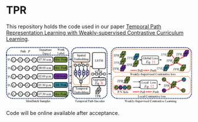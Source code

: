 # TPR
This repository holds the code used in our paper [Temporal Path Representation Learning with Weakly-supervised Contrastive Curriculum Learning]().

![image](https://github.com/Sean-Bin-Yang/TPR/blob/7a58cd32be6bbd01db1f3c5584ffdb19c69656a0/Framework.png)

Code will be online available after acceptance.
